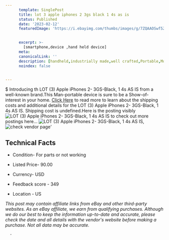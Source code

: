 ```yaml
---
      template: SinglePost
      title: lot 3 apple iphones 2 3gs black 1 4s as is
      status: Published
      date: '2023-02-12'
      featuredImage: 'https://i.ebayimg.com/thumbs/images/g/7ZQAAOSwf5ZjgvKk/s-l225.jpg'
       

      excerpt: >-
        [smartphone,device ,hand held device]
      meta:
      canonicalLink: ''
      description: [handheld,industrially made,well crafted,Portable,Mobile,Compact,Convenient,Lightweight,Maneuverable,Man-portable,Miniature,Carriable,Hand-held,Light,Holdable,Transportable,Mobile device,Pocket-sized,On-the-go,Wireless,Cordless,Compact size,Convenient size, smartphone,device ,hand held device]
      noindex: false
      

---
```

$
      Introducing th LOT (3) Apple iPhones 2- 3GS-Black, 1 4s AS IS from a well-known brand.This Man-portable device  is sure to be a Show-of-interest in your home. [Click Here](https://www.ebay.com/itm/304756691406?hash=item46f4ea11ce%3Ag%3A7ZQAAOSwf5ZjgvKk&mkevt=1&mkcid=1&mkrid=711-53200-19255-0&campid=%253CePNCampaignId%253E&customid=%253CreferenceId%253E&toolid=10049) to read more to learn about the shipping costs and additional details for the LOT (3) Apple iPhones 2- 3GS-Black, 1 4s AS IS. Shipping cost is undefined.Here is the posting visibly ![LOT (3) Apple iPhones 2- 3GS-Black, 1 4s AS IS](https://i.ebayimg.com/thumbs/images/g/7ZQAAOSwf5ZjgvKk/s-l225.jpg) to check out more postings here... ![LOT (3) Apple iPhones 2- 3GS-Black, 1 4s AS IS](https://i.ebayimg.com/images/g/7ZQAAOSwf5ZjgvKk/s-l1600.jpg), ![check vendor page](https://origin-galleryplus.ebayimg.com/ws/web/304756691406_2_0_1/225x225.jpg,https://origin-galleryplus.ebayimg.com/ws/web/304756691406_3_0_1/225x225.jpg,https://origin-galleryplus.ebayimg.com/ws/web/304756691406_4_0_1/225x225.jpg,https://origin-galleryplus.ebayimg.com/ws/web/304756691406_5_0_1/225x225.jpg)'

      

 ## Technical Facts 



     
      

 - Condition- For parts or not working 


      

 - Listed Price- 90.00 


      

 - Currency- USD 


      

 - Feedback score - 349 


      

 - Location - US 


      
      

 *_This post may contain affiliate links from eBay and other third-party websites. As an eBay affiliate, we earn from qualifying purchases. Although we do our best to keep the information up-to-date and accurate, please check the date and all details with the vendor's website before making a purchase. Not all data may be accurate._*




      -
